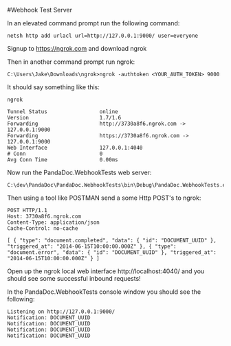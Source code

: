 ﻿ #Webhook Test Server
 
In an elevated command prompt run the following command:

````
netsh http add urlacl url=http://127.0.0.1:9000/ user=everyone
````

Signup to https://ngrok.com and download ngrok

Then in another command prompt run ngrok:

````
C:\Users\Jake\Downloads\ngrok>ngrok -authtoken <YOUR_AUTH_TOKEN> 9000
````

It should say something like this:

````
ngrok

Tunnel Status                 online
Version                       1.7/1.6
Forwarding                    http://3730a8f6.ngrok.com -> 127.0.0.1:9000
Forwarding                    https://3730a8f6.ngrok.com -> 127.0.0.1:9000
Web Interface                 127.0.0.1:4040
# Conn                        0
Avg Conn Time                 0.00ms
````

Now run the PandaDoc.WebhookTests web server:
````
C:\dev\PandaDoc\PandaDoc.WebhookTests\bin\Debug\PandaDoc.WebhookTests.exe
````

Then using a tool like POSTMAN send a some Http POST's to ngrok:

````
POST HTTP/1.1
Host: 3730a8f6.ngrok.com
Content-Type: application/json
Cache-Control: no-cache

[ { "type": "document.completed", "data": { "id": "DOCUMENT_UUID" }, "triggered_at": "2014-06-15T10:00:00.000Z" }, { "type": "document.error", "data": { "id": "DOCUMENT_UUID" }, "triggered_at": "2014-06-15T10:00:00.000Z" } ]
````

Open up the ngrok local web interface http://localhost:4040/ and you should see some successful inbound requests!

In the PandaDoc.WebhookTests console window you should see the following:

````
Listening on http://127.0.0.1:9000/
Notification: DOCUMENT_UUID
Notification: DOCUMENT_UUID
Notification: DOCUMENT_UUID
Notification: DOCUMENT_UUID
````